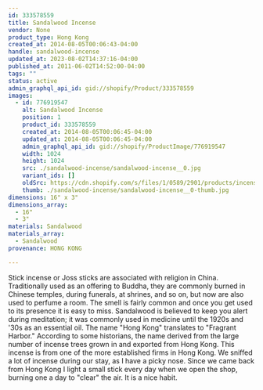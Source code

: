 ```yaml
---
id: 333578559
title: Sandalwood Incense
vendor: None
product_type: Hong Kong
created_at: 2014-08-05T00:06:43-04:00
handle: sandalwood-incense
updated_at: 2023-08-02T14:37:16-04:00
published_at: 2011-06-02T14:52:00-04:00
tags: ""
status: active
admin_graphql_api_id: gid://shopify/Product/333578559
images:
  - id: 776919547
    alt: Sandalwood Incense
    position: 1
    product_id: 333578559
    created_at: 2014-08-05T00:06:45-04:00
    updated_at: 2014-08-05T00:06:45-04:00
    admin_graphql_api_id: gid://shopify/ProductImage/776919547
    width: 1024
    height: 1024
    src: ./sandalwood-incense/sandalwood-incense__0.jpg
    variant_ids: []
    oldSrc: https://cdn.shopify.com/s/files/1/0589/2901/products/incense.jpeg?v=1407211605
    thumb: ./sandalwood-incense/sandalwood-incense__0-thumb.jpg
dimensions: 16" x 3"
dimensions_array:
  - 16"
  - 3"
materials: Sandalwood
materials_array:
  - Sandalwood
provenance: HONG KONG

---
```


Stick incense or Joss sticks are associated with religion in China. Traditionally used as an offering to Buddha, they are commonly burned in Chinese temples, during funerals, at shrines, and so on, but now are also used to perfume a room. The smell is fairly common and once you get used to its presence it is easy to miss. Sandalwood is believed to keep you alert during meditation; it was commonly used in medicine until the 1920s and '30s as an essential oil. The name "Hong Kong" translates to "Fragrant Harbor." According to some historians, the name derived from the large number of incense trees grown in and exported from Hong Kong. This incense is from one of the more established firms in Hong Kong. We sniffed a lot of incense during our stay, as I have a picky nose. Since we came back from Hong Kong I light a small stick every day when we open the shop, burning one a day to "clear" the air. It is a nice habit.